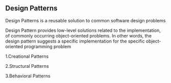 ## Design Patterns
Design Patterns is a reusable solution to common software design problems

Design Pattern provides low-level solutions related to the implementation, of commonly occurring object-oriented problems. In other words, the design pattern suggests a specific implementation for the specific object-oriented programming problem

1.Creational Patterns

2.Structural Patterns

3.Behavioral Patterns

